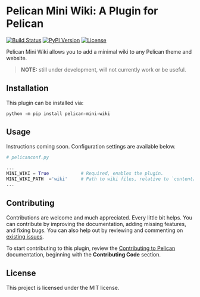 Pelican Mini Wiki: A Plugin for Pelican
====================================================

[![Build Status](https://img.shields.io/github/actions/workflow/status/hreikin/pelican-mini-wiki/build-and-publish-on-tagged-release.yml?branch=main)](https://github.com/hreikin/pelican-mini-wiki/actions)
[![PyPI Version](https://img.shields.io/pypi/v/pelican-mini-wiki)](https://pypi.org/project/pelican-mini-wiki/)
[![License](https://img.shields.io/pypi/l/pelican-mini-wiki?color=blue)](https://github.com/hreikin/pelican-mini-wiki/blob/main/LICENSE.md)

Pelican Mini Wiki allows you to add a minimal wiki to any Pelican theme and website.

> **NOTE:** still under development, will not currently work or be useful.

Installation
------------

This plugin can be installed via:

    python -m pip install pelican-mini-wiki

Usage
-----

Instructions coming soon. Configuration settings are available below.

```python
# pelicanconf.py

...
MINI_WIKI = True            # Required, enables the plugin.
MINI_WIKI_PATH  ='wiki'     # Path to wiki files, relative to `content/pages/` directory.
...

```

Contributing
------------

Contributions are welcome and much appreciated. Every little bit helps. You can contribute by improving the documentation, adding missing features, and fixing bugs. You can also help out by reviewing and commenting on [existing issues](https://github.com/hreikin/pelican-mini-wiki/issues).

To start contributing to this plugin, review the [Contributing to Pelican](https://docs.getpelican.com/en/latest/contribute.html) documentation, beginning with the **Contributing Code** section.

License
-------

This project is licensed under the MIT license.
